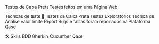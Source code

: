 Testes de Caixa Preta
Testes feitos em uma Página Web

Técnicas de teste 🔎
Testes de Caixa Preta
Testes Exploratórios
Técnica de Análise valor limite
Report
Bugs e falhas foram reportados na Plataforma Qase

🛠 Skills
BDD
Gherkin,
Cucumber
Qase
